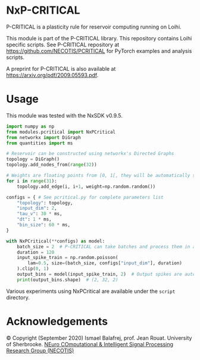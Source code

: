 # NxP-CRITICAL
P-CRITICAL is a plasticity rule for reservoir computing running on Loihi.

This module is part of the P-CRITICAL library. This repository contains Loihi specific scripts. See P-CRITICAL repository at <https://github.com/NECOTIS/PCRITICAL> for PyTorch examples and analysis scripts.

A preprint for P-CRITICAL is also available at <https://arxiv.org/pdf/2009.05593.pdf>.

# Usage

This module was tested with the NxSDK v0.9.5.

```python
import numpy as np
from modules.pcritical import NxPCritical
from networkx import DiGraph
from quantities import ms

# Reservoir can be constructed using networkx's Directed Graphs
topology = DiGraph()
topology.add_nodes_from(range(32))

# Weights are floating points from [0, 1[, they will be automatically scaled to [0, 256[
for i in range(31):
    topology.add_edge(i, i+1, weight=np.random.random())

configs = { # See pcritical.py for complete parameters list
    "topology": topology,
    "input_dim": 2,
    "tau_v": 30 * ms,
    "dt": 1 * ms,
    "bin_size": 60 * ms,
}

with NxPCritical(**configs) as model:
    batch_size = 2  # P-CRITICAL can take batches and process them in a continuous Loihi simulation
    duration = 120
    input_spike_train = np.random.poisson(
        lam=0.5, size=(batch_size, configs["input_dim"], duration)
    ).clip(0, 1)
    output_bins = model(input_spike_train, 2)  # Output spikes are automatically time-binned
    print(output_bins.shape)  # (2, 32, 2)
```

Various experiments using NxPCritical are available under the `script` directory.

# Acknowledgements

© Copyright (September 2020) Ismael Balafrej, prof. Jean Rouat. University of Sherbrooke. [NEuro COmputational & Intelligent Signal Processing Research Group (NECOTIS)](http://www.gel.usherbrooke.ca/necotis/)

